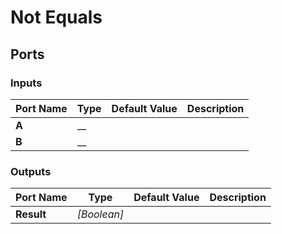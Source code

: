 # Not Equals

## Ports

### Inputs

Port Name|Type|Default Value|Description
---|---|---|---
**A**|__||
**B**|__||
### Outputs

Port Name|Type|Default Value|Description
---|---|---|---
**Result**|_[Boolean]_||

